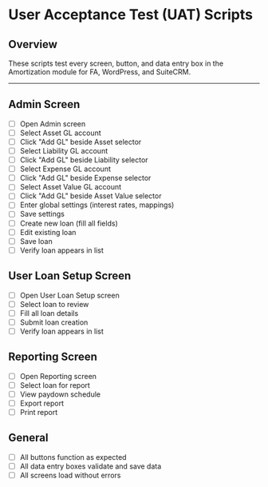 # User Acceptance Test (UAT) Scripts

## Overview
These scripts test every screen, button, and data entry box in the Amortization module for FA, WordPress, and SuiteCRM.

---

## Admin Screen
- [ ] Open Admin screen
- [ ] Select Asset GL account
- [ ] Click "Add GL" beside Asset selector
- [ ] Select Liability GL account
- [ ] Click "Add GL" beside Liability selector
- [ ] Select Expense GL account
- [ ] Click "Add GL" beside Expense selector
- [ ] Select Asset Value GL account
- [ ] Click "Add GL" beside Asset Value selector
- [ ] Enter global settings (interest rates, mappings)
- [ ] Save settings
- [ ] Create new loan (fill all fields)
- [ ] Edit existing loan
- [ ] Save loan
- [ ] Verify loan appears in list

## User Loan Setup Screen
- [ ] Open User Loan Setup screen
- [ ] Select loan to review
- [ ] Fill all loan details
- [ ] Submit loan creation
- [ ] Verify loan appears in list

## Reporting Screen
- [ ] Open Reporting screen
- [ ] Select loan for report
- [ ] View paydown schedule
- [ ] Export report
- [ ] Print report

## General
- [ ] All buttons function as expected
- [ ] All data entry boxes validate and save data
- [ ] All screens load without errors
